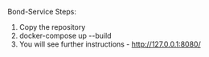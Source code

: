 Bond-Service Steps:
1. Copy the repository
2. docker-compose up --build
3. You will see further instructions - http://127.0.0.1:8080/
